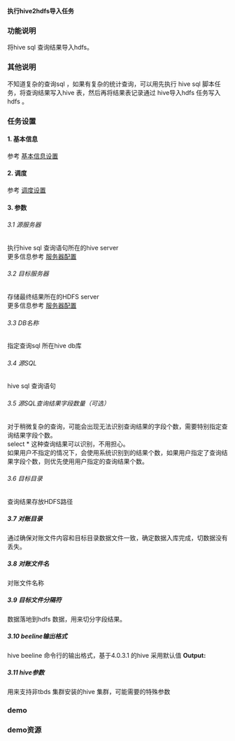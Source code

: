 **执行hive2hdfs导入任务**

### 功能说明
将hive sql 查询结果导入hdfs。

### 其他说明
不知道复杂的查询sql ，如果有复杂的统计查询，可以用先执行 hive sql 脚本任务，将查询结果写入hive 表，然后再将结果表记录通过 hive导入hdfs 任务写入hdfs 。 

### 任务设置
#### 1. 基本信息  
参考 [基本信息设置](/workflow/workflow/runnerBasicInfo.md)  
#### 2. 调度  
参考 [调度设置](/workflow/workflow/runnerCycle.md)  

#### 3. 参数
###### 3.1 源服务器
执行hive sql 查询语句所在的hive server  
更多信息参考 [服务器配置](/workflow/services/readme.md)
###### 3.2 目标服务器
存储最终结果所在的HDFS server   
更多信息参考 [服务器配置](/workflow/services/readme.md)
###### 3.3 DB名称
指定查询sql 所在hive db库  

###### 3.4 源SQL
hive sql 查询语句

###### 3.5 源SQL查询结果字段数量（可选）
对于稍微复杂的查询，可能会出现无法识别查询结果的字段个数，需要特别指定查询结果字段个数。  
select * 这种查询结果可以识别，不用担心。  
如果用户不指定的情况下，会使用系统识别到的结果个数，如果用户指定了查询结果字段个数，则优先使用用户指定的查询结果个数。

###### 3.6 目标目录
查询结果存放HDFS路径

##### 3.7 对账目录
通过确保对账文件内容和目标目录数据文件一致，确定数据入库完成，切数据没有丢失。
##### 3.8 对账文件名
对账文件名称

##### 3.9 目标文件分隔符
数据落地到hdfs 数据，用来切分字段结果。
##### 3.10 beeline输出格式
hive beeline 命令行的输出格式，基于4.0.3.1 的hive 采用默认值 **Output:**
##### 3.11 hive参数
用来支持非tbds 集群安装的hive 集群，可能需要的特殊参数


### demo


### demo资源
